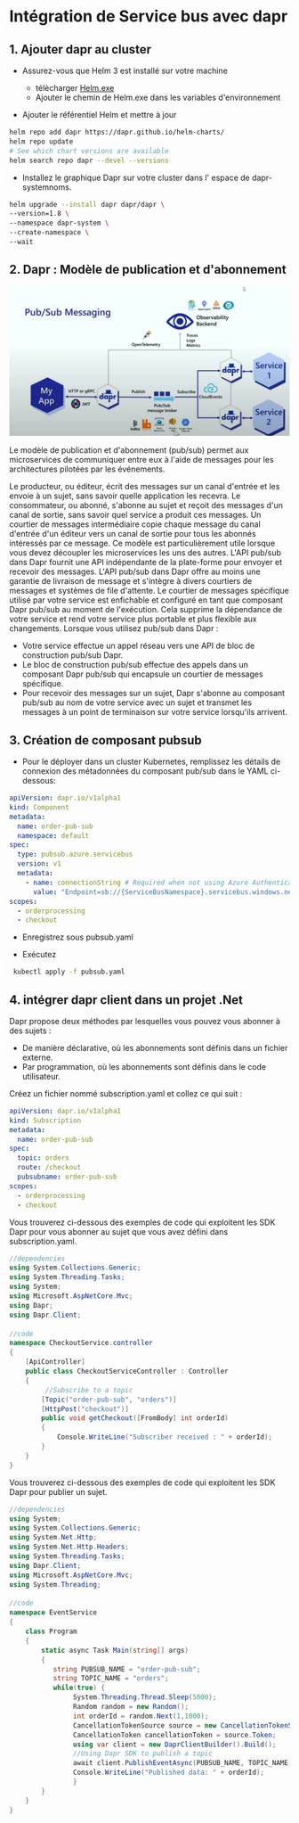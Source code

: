# Intégration de Service bus avec dapr

## 1. Ajouter dapr au cluster

- Assurez-vous que Helm 3 est installé sur votre machine

  - télècharger [Helm.exe](https://github.com/helm/helm/releases)
  - Ajouter le chemin de Helm.exe dans les variables d'environnement

- Ajouter le référentiel Helm et mettre à jour

```bash
helm repo add dapr https://dapr.github.io/helm-charts/
helm repo update
# See which chart versions are available
helm search repo dapr --devel --versions

```

- Installez le graphique Dapr sur votre cluster dans l' espace de dapr-systemnoms.

```bash
helm upgrade --install dapr dapr/dapr \
--version=1.8 \
--namespace dapr-system \
--create-namespace \
--wait
```

## 2. Dapr : Modèle de publication et d'abonnement

![dapr pubsub](./images/images_dapr/pubsub%20dapr.png)

Le modèle de publication et d'abonnement (pub/sub) permet aux microservices de communiquer entre eux à l'aide de messages pour les architectures pilotées par les événements.

Le producteur, ou éditeur, écrit des messages sur un canal d'entrée et les envoie à un sujet, sans savoir quelle application les recevra.
Le consommateur, ou abonné, s'abonne au sujet et reçoit des messages d'un canal de sortie, sans savoir quel service a produit ces messages.
Un courtier de messages intermédiaire copie chaque message du canal d'entrée d'un éditeur vers un canal de sortie pour tous les abonnés intéressés par ce message. Ce modèle est particulièrement utile lorsque vous devez découpler les microservices les uns des autres.
L'API pub/sub dans Dapr fournit une API indépendante de la plate-forme pour envoyer et recevoir des messages.
L'API pub/sub dans Dapr offre au moins une garantie de livraison de message et s'intègre à divers courtiers de messages et systèmes de file d'attente.
Le courtier de messages spécifique utilisé par votre service est enfichable et configuré en tant que composant Dapr pub/sub au moment de l'exécution. Cela supprime la dépendance de votre service et rend votre service plus portable et plus flexible aux changements.
Lorsque vous utilisez pub/sub dans Dapr :

- Votre service effectue un appel réseau vers une API de bloc de construction pub/sub Dapr.
- Le bloc de construction pub/sub effectue des appels dans un composant Dapr pub/sub qui encapsule un courtier de messages spécifique.
- Pour recevoir des messages sur un sujet, Dapr s'abonne au composant pub/sub au nom de votre service avec un sujet et transmet les messages à un point de terminaison sur votre service lorsqu'ils arrivent.

## 3. Création de composant pubsub

- Pour le déployer dans un cluster Kubernetes, remplissez les détails de connexion des métadonnées du composant pub/sub dans le YAML ci-dessous:

```yaml
apiVersion: dapr.io/v1alpha1
kind: Component
metadata:
  name: order-pub-sub
  namespace: default
spec:
  type: pubsub.azure.servicebus
  version: v1
  metadata:
    - name: connectionString # Required when not using Azure Authentication.
      value: "Endpoint=sb://{ServiceBusNamespace}.servicebus.windows.net/;SharedAccessKeyName={PolicyName};SharedAccessKey={Key};EntityPath={ServiceBus}"
scopes:
  - orderprocessing
  - checkout
```

- Enregistrez sous pubsub.yaml

- Exécutez

```bash
 kubectl apply -f pubsub.yaml
```

## 4. intégrer dapr client dans un projet .Net

Dapr propose deux méthodes par lesquelles vous pouvez vous abonner à des sujets :

- De manière déclarative, où les abonnements sont définis dans un fichier externe.
- Par programmation, où les abonnements sont définis dans le code utilisateur.

Créez un fichier nommé subscription.yaml et collez ce qui suit :

```yaml
apiVersion: dapr.io/v1alpha1
kind: Subscription
metadata:
  name: order-pub-sub
spec:
  topic: orders
  route: /checkout
  pubsubname: order-pub-sub
scopes:
  - orderprocessing
  - checkout
```

Vous trouverez ci-dessous des exemples de code qui exploitent les SDK Dapr pour vous abonner au sujet que vous avez défini dans subscription.yaml.

```csharp
//dependencies
using System.Collections.Generic;
using System.Threading.Tasks;
using System;
using Microsoft.AspNetCore.Mvc;
using Dapr;
using Dapr.Client;

//code
namespace CheckoutService.controller
{
    [ApiController]
    public class CheckoutServiceController : Controller
    {
         //Subscribe to a topic
        [Topic("order-pub-sub", "orders")]
        [HttpPost("checkout")]
        public void getCheckout([FromBody] int orderId)
        {
            Console.WriteLine("Subscriber received : " + orderId);
        }
    }
}
```

Vous trouverez ci-dessous des exemples de code qui exploitent les SDK Dapr pour publier un sujet.

```csharp
//dependencies
using System;
using System.Collections.Generic;
using System.Net.Http;
using System.Net.Http.Headers;
using System.Threading.Tasks;
using Dapr.Client;
using Microsoft.AspNetCore.Mvc;
using System.Threading;

//code
namespace EventService
{
    class Program
    {
        static async Task Main(string[] args)
        {
           string PUBSUB_NAME = "order-pub-sub";
           string TOPIC_NAME = "orders";
           while(true) {
                System.Threading.Thread.Sleep(5000);
                Random random = new Random();
                int orderId = random.Next(1,1000);
                CancellationTokenSource source = new CancellationTokenSource();
                CancellationToken cancellationToken = source.Token;
                using var client = new DaprClientBuilder().Build();
                //Using Dapr SDK to publish a topic
                await client.PublishEventAsync(PUBSUB_NAME, TOPIC_NAME, orderId, cancellationToken);
                Console.WriteLine("Published data: " + orderId);
		        }
        }
    }
}
```
